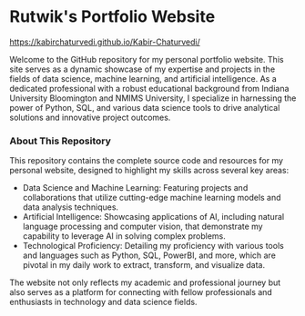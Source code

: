 # Rutwik's Portfolio Website
https://kabirchaturvedi.github.io/Kabir-Chaturvedi/

Welcome to the GitHub repository for my personal portfolio website. This site serves as a dynamic showcase of my expertise and projects in the fields of data science, machine learning, and artificial intelligence. As a dedicated professional with a robust educational background from Indiana University Bloomington and NMIMS University, I specialize in harnessing the power of Python, SQL, and various data science tools to drive analytical solutions and innovative project outcomes.


### About This Repository
This repository contains the complete source code and resources for my personal website, designed to highlight my skills across several key areas:

- Data Science and Machine Learning: Featuring projects and collaborations that utilize cutting-edge machine learning models and data analysis techniques.
- Artificial Intelligence: Showcasing applications of AI, including natural language processing and computer vision, that demonstrate my capability to leverage AI in solving complex problems.
- Technological Proficiency: Detailing my proficiency with various tools and languages such as Python, SQL, PowerBI, and more, which are pivotal in my daily work to extract, transform, and visualize data.


The website not only reflects my academic and professional journey but also serves as a platform for connecting with fellow professionals and enthusiasts in technology and data science fields.
